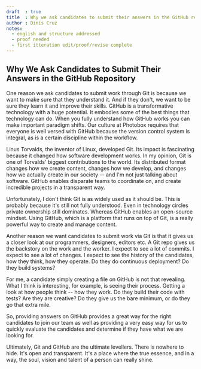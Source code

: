 ```yaml
---
draft  : true
title  : Why we ask candidates to submit their answers in the GitHub repo
author : Dinis Cruz
notes:
  - english and structure addressed
  - proof needed
  - first itteration edit/proof/revise complete
---
```


## Why We Ask Candidates to Submit Their Answers in the GitHub Repository

One reason we ask candidates to submit work through Git is because we want to make sure that they understand it. And if they don't, we want to be sure they learn it and improve their skills. GitHub is a transformative technology with a huge potential. It embodies some of the best things that technology can do. When you fully understand how GitHub works you can make important paradigm shifts. Our culture at Photobox requires that everyone is well versed with GitHub because the version control system is integral, as is a certain discipline within the workflow.

Linus Torvalds, the inventor of Linux, developed Git. Its impact is fascinating because it changed how software development works. In my opinion, Git is one of Torvalds' biggest contributions to the world. Its distributed format changes how we create content, changes how we develop, and changes how we actually create in our society -- and I'm not just talking about software. GitHub enables disparate teams to coordinate on, and create incredible projects in a transparent way.

Unfortunately, I don't think Git is as widely used as it should be. This is probably because it's still not fully understood. Even in technology circles private ownership still dominates. Whereas GitHub enables an open-source mindset. Using GitHub, which is a platform that runs on top of Git, is a really powerful way to create and manage content.

Another reason we want candidates to submit work via Git is that it gives us a closer look at our programmers, designers, editors etc. A Git repo gives us the backstory on the work and the worker. I expect to see a lot of commits. I expect to see a lot of changes. I expect to see the history of the candidates, how they think, how they operate. Do they do continuous deployment? Do they build systems? 

For me, a candidate simply creating a file on GitHub is not that revealing. What I think is interesting, for example, is seeing their process. Getting a look at how people think -- how they work. Do they build their code with tests? Are they are creative? Do they give us the bare minimum, or do they go that extra mile. 

So, providing answers on GitHub provides a great way for the right candidates to join our team as well as providing a very easy way for us to quickly evaluate the candidates and determine if they have what we are looking for.

Ultimately, Git and GitHub are the ultimate levellers. There is nowhere to hide. It's open and transparent. It's a place where the true essence, and in a way, the soul, vision and talent of a person can really shine.


